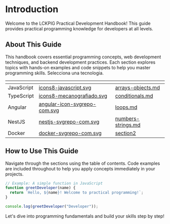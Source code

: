 # Introduction

Welcome to the LCKPIG Practical Development Handbook! This guide provides practical programming knowledge for developers at all levels.

## About This Guide

This handbook covers essential programming concepts, web development techniques, and backend development practices. Each section explores topics with hands-on examples and code snippets to help you master programming skills. Selecciona una tecnologia.

<table data-view="cards"><thead><tr><th></th><th data-hidden data-card-cover data-type="files"></th><th data-hidden data-card-target data-type="content-ref"></th></tr></thead><tbody><tr><td>JavaScript</td><td><a href=".gitbook/assets/icons8-javascript.svg">icons8-javascript.svg</a></td><td><a href="section1/variables-data-types/arrays-objects.md">arrays-objects.md</a></td></tr><tr><td>TypeScript</td><td><a href=".gitbook/assets/icons8-mecanografiado.svg">icons8-mecanografiado.svg</a></td><td><a href="section-1-programming-fundamentals/section2/control-structures/conditionals.md">conditionals.md</a></td></tr><tr><td>Angular</td><td><a href=".gitbook/assets/angular-icon-svgrepo-com.svg">angular-icon-svgrepo-com.svg</a></td><td><a href="section-1-programming-fundamentals/section2/control-structures/loops.md">loops.md</a></td></tr><tr><td>NestJS</td><td><a href=".gitbook/assets/nestjs-svgrepo-com.svg">nestjs-svgrepo-com.svg</a></td><td><a href="section1/variables-data-types/numbers-strings.md">numbers-strings.md</a></td></tr><tr><td>Docker</td><td><a href=".gitbook/assets/docker-svgrepo-com.svg">docker-svgrepo-com.svg</a></td><td><a href="section2/">section2</a></td></tr></tbody></table>



## How to Use This Guide

Navigate through the sections using the table of contents. Code examples are included throughout to help you apply concepts immediately in your projects.

```javascript
// Example: A simple function in JavaScript
function greetDeveloper(name) {
  return `Hello, ${name}! Welcome to practical programming!`;
}

console.log(greetDeveloper("Developer"));
```

Let's dive into programming fundamentals and build your skills step by step!
